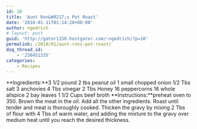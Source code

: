```yaml
---
id: 10
title: 'Aunt Ron&#8217;s Pot Roast'
date: '2010-01-11T01:14:20+00:00'
author: ngedrich
# layout: post
guid: 'http://gator1150.hostgator.com/~ngedrich/?p=10'
permalink: /2010/01/aunt-rons-pot-roast/
dsq_thread_id:
    - '238451335'
categories:
    - Recipes
---
```


**Ingredients:**3 1/2 pound 2 tbs peanut oil 1 small chopped onion 1/2 Tbs salt 3 anchovies 4 Tbs vinegar 2 Tbs Honey 16 peppercorns 16 whole allspice 2 bay leaves 1 1/2 Cups beef broth **Instructions:**preheat oven to 350. Brown the meat in the oil. Add all the other ingredients. Roast until tender and meat is thoroughly cooked. Thicken the gravy by mixing 2 Tbs of flour with 4 Tbs of warm water, and adding the mixture to the gravy over medium heat until you reach the desired thickness.